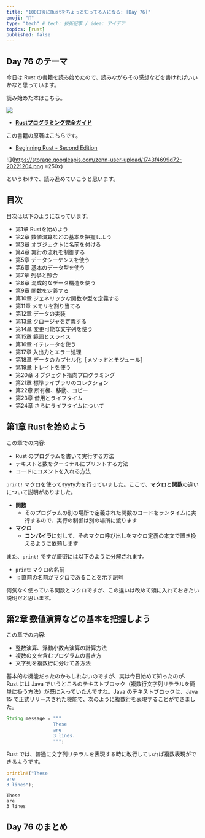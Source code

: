 ```yaml
---
title: "100日後にRustをちょっと知ってる人になる: [Day 76]"
emoji: "🦀"
type: "tech" # tech: 技術記事 / idea: アイデア
topics: [rust]
published: false
---
```

## Day 76 のテーマ

今日は Rust の書籍を読み始めたので、読みながらその感想などを書ければいいかなと思っています。

読み始めた本はこちら。

![](https://storage.googleapis.com/zenn-user-upload/c2528ca9c0c2-20221204.png)

- **[Rustプログラミング完全ガイド](https://book.impress.co.jp/books/1121101129)**

この書籍の原著はこちらです。

- [Beginning Rust - Second Edition](https://link.springer.com/book/10.1007/978-1-4842-7208-4)

![](https://storage.googleapis.com/zenn-user-upload/1743f4699d72-20221204.png =250x)

というわけで、読み進めていこうと思います。

## 目次

目次は以下のようになっています。

- 第1章 Rustを始めよう
- 第2章 数値演算などの基本を把握しよう
- 第3章 オブジェクトに名前を付ける
- 第4章 実行の流れを制御する
- 第5章 データシーケンスを使う
- 第6章 基本のデータ型を使う
- 第7章 列挙と照合
- 第8章 混成的なデータ構造を使う
- 第9章 関数を定義する
- 第10章 ジェネリックな関数や型を定義する
- 第11章 メモリを割り当てる
- 第12章 データの実装
- 第13章 クロージャを定義する
- 第14章 変更可能な文字列を使う
- 第15章 範囲とスライス
- 第16章 イテレータを使う
- 第17章 入出力とエラー処理
- 第18章 データのカプセル化［メソッドとモジュール］
- 第19章 トレイトを使う
- 第20章 オブジェクト指向プログラミング
- 第21章 標準ライブラリのコレクション
- 第22章 所有権、移動、コピー
- 第23章 借用とライフタイム
- 第24章 さらにライフタイムについて

## 第1章 Rustを始めよう

この章での内容:

- Rust のプログラムを書いて実行する方法
- テキストと数をターミナルにプリントする方法
- コードにコメントを入れる方法

`print!` マクロを使ってsyyty力を行っていました。ここで、**マクロ**と**関数**の違いについて説明がありました。

- **関数**
  - そのプログラムの別の場所で定義された関数のコードをランタイムに実行するので、実行の制御は別の場所に渡ります
- **マクロ**
  - **コンパイラ**に対して、そのマクロ呼び出しをマクロ定義の本文で置き換えるように依頼します

また、`print!` ですが厳密には以下のように分解されます。

- `print`: マクロの名前
- `!`: 直前の名前がマクロであることを示す記号

何気なく使っている関数とマクロですが、この違いは改めて頭に入れておきたい説明だと思います。

## 第2章 数値演算などの基本を把握しよう

この章での内容:

- 整数演算、浮動小数点演算の計算方法
- 複数の文を含むプログラムの書き方
- 文字列を複数行に分けて各方法

基本的な機能だったのかもしれないのですが、実は今日始めて知ったのが、Rust には Java でいうところのテキストブロック（複数行文字列リテラルを簡単に扱う方法）が既に入っていたんですね。Java のテキストブロックは、Java 15 で正式リリースされた機能で、次のように複数行を表現することができました。

```java
String message = """
                 These
                 are
                 3 lines.
                 """;
```

Rust では、普通に文字列リテラルを表現する時に改行していれば複数表現ができるようです。

```rust
println!("These
are
3 lines");
```

```text
These
are
3 lines
```

## Day 76 のまとめ
